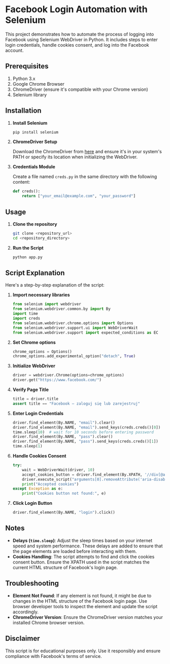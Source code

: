# Facebook Login Automation with Selenium

This project demonstrates how to automate the process of logging into Facebook using Selenium WebDriver in Python. It includes steps to enter login credentials, handle cookies consent, and log into the Facebook account.

## Prerequisites

1. Python 3.x
2. Google Chrome Browser
3. ChromeDriver (ensure it's compatible with your Chrome version)
4. Selenium library

## Installation

1. **Install Selenium**

    ```bash
    pip install selenium
    ```

2. **ChromeDriver Setup**

    Download the ChromeDriver from [here](https://googlechromelabs.github.io/chrome-for-testing/) and ensure it's in your system's PATH or specify its location when initializing the WebDriver.

3. **Credentials Module**

    Create a file named `creds.py` in the same directory with the following content:

    ```python
    def creds():
        return ["your_email@example.com", "your_password"]
    ```

## Usage

1. **Clone the repository**

    ```bash
    git clone <repository_url>
    cd <repository_directory>
    ```

2. **Run the Script**

    ```bash
    python app.py
    ```

## Script Explanation

Here's a step-by-step explanation of the script:

1. **Import necessary libraries**

    ```python
    from selenium import webdriver
    from selenium.webdriver.common.by import By
    import time
    import creds
    from selenium.webdriver.chrome.options import Options
    from selenium.webdriver.support.ui import WebDriverWait
    from selenium.webdriver.support import expected_conditions as EC
    ```

2. **Set Chrome options**

    ```python
    chrome_options = Options()
    chrome_options.add_experimental_option("detach", True)
    ```

3. **Initialize WebDriver**

    ```python
    driver = webdriver.Chrome(options=chrome_options)
    driver.get("https://www.facebook.com/")
    ```

4. **Verify Page Title**

    ```python
    title = driver.title
    assert title == "Facebook – zaloguj się lub zarejestruj"
    ```

5. **Enter Login Credentials**

    ```python
    driver.find_element(By.NAME, "email").clear()
    driver.find_element(By.NAME, "email").send_keys(creds.creds()[0])
    time.sleep(10)  # wait for 10 seconds before entering password
    driver.find_element(By.NAME, "pass").clear()
    driver.find_element(By.NAME, "pass").send_keys(creds.creds()[1])
    time.sleep(1)
    ```

6. **Handle Cookies Consent**

    ```python
    try:
        wait = WebDriverWait(driver, 10)
        accept_cookies_button = driver.find_element(By.XPATH, '//div[@aria-label="Zezwól na wszystkie pliki cookie" and @role="button"]')
        driver.execute_script("arguments[0].removeAttribute('aria-disabled'); arguments[0].click();", accept_cookies_button)
        print("Accepted cookies")
    except Exception as e:
        print("Cookies button not found:", e)
    ```

7. **Click Login Button**

    ```python
    driver.find_element(By.NAME, "login").click()
    ```

## Notes

- **Delays (`time.sleep`)**: Adjust the sleep times based on your internet speed and system performance. These delays are added to ensure that the page elements are loaded before interacting with them.
- **Cookies Handling**: The script attempts to find and click the cookies consent button. Ensure the XPATH used in the script matches the current HTML structure of Facebook's login page.

## Troubleshooting

- **Element Not Found**: If any element is not found, it might be due to changes in the HTML structure of the Facebook login page. Use browser developer tools to inspect the element and update the script accordingly.
- **ChromeDriver Version**: Ensure the ChromeDriver version matches your installed Chrome browser version.

## Disclaimer

This script is for educational purposes only. Use it responsibly and ensure compliance with Facebook's terms of service.
